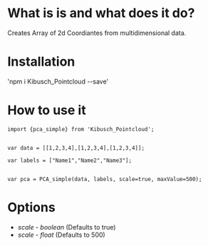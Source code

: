 # What is is and what does it do?

Creates Array of 2d Coordiantes from multidimensional data.

# Installation

'npm i Kibusch_Pointcloud --save'

# How to use it


```
import {pca_simple} from 'Kibusch_Pointcloud';


var data = [[1,2,3,4],[1,2,3,4],[1,2,3,4]];

var labels = ["Name1","Name2","Name3"];


var pca = PCA_simple(data, labels, scale=true, maxValue=500);
```



# Options 

* *scale* - _boolean_ (Defaults to true)
* *scale* - _float_ (Defaults to 500)